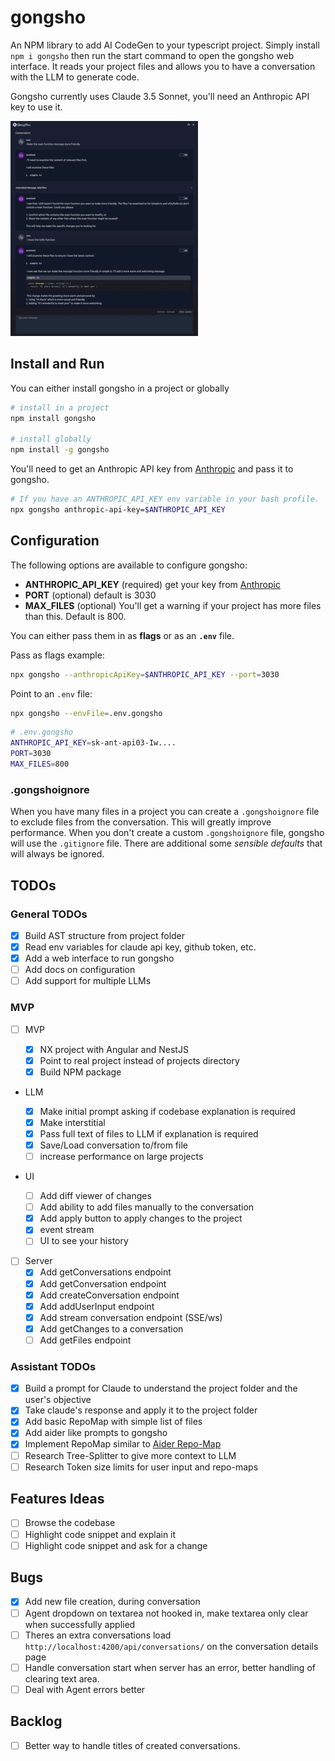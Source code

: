 # gongsho

An NPM library to add AI CodeGen to your typescript project. Simply install `npm i gongsho` then run the start command to open the gongsho web interface. It reads your project files and allows you to have a conversation with the LLM to generate code.

Gongsho currently uses Claude 3.5 Sonnet, you'll need an Anthropic API key to use it.

[![Gongsho Conversation Page](screenshots/conversation-page_thumb.png)](screenshots/conversation-page.png)

## Install and Run

You can either install gongsho in a project or globally

```bash
# install in a project
npm install gongsho

# install globally
npm install -g gongsho
```

You'll need to get an Anthropic API key from [Anthropic](https://console.anthropic.com/settings/keys) and pass it to gongsho.

```bash
# If you have an ANTHROPIC_API_KEY env variable in your bash profile.
npx gongsho anthropic-api-key=$ANTHROPIC_API_KEY
```

## Configuration

The following options are available to configure gongsho:

- **ANTHROPIC_API_KEY** (required) get your key from [Anthropic](https://console.anthropic.com/settings/keys)
- **PORT** (optional) default is 3030
- **MAX_FILES** (optional) You'll get a warning if your project has more files than this. Default is 800.

You can either pass them in as **flags** or as an **`.env`** file.

Pass as flags example:

```bash
npx gongsho --anthropicApiKey=$ANTHROPIC_API_KEY --port=3030
```

Point to an `.env` file:

```bash
npx gongsho --envFile=.env.gongsho
```

```bash
# .env.gongsho
ANTHROPIC_API_KEY=sk-ant-api03-Iw....
PORT=3030
MAX_FILES=800
```

### .gongshoignore

When you have many files in a project you can create a `.gongshoignore` file to exclude files from the conversation. This will greatly improve performance. When you don't create a custom `.gongshoignore` file, gongsho will use the `.gitignore` file. There are additional some _sensible defaults_ that will always be ignored.

## TODOs

### General TODOs

- [x] Build AST structure from project folder
- [x] Read env variables for claude api key, github token, etc.
- [x] Add a web interface to run gongsho
- [ ] Add docs on configuration
- [ ] Add support for multiple LLMs

### MVP

- [ ] MVP

  - [x] NX project with Angular and NestJS
  - [x] Point to real project instead of projects directory
  - [x] Build NPM package

- LLM

  - [x] Make initial prompt asking if codebase explanation is required
  - [x] Make interstitial
  - [x] Pass full text of files to LLM if explanation is required
  - [x] Save/Load conversation to/from file
  - [ ] increase performance on large projects

- UI

  - [ ] Add diff viewer of changes
  - [ ] Add ability to add files manually to the conversation
  - [x] Add apply button to apply changes to the project
  - [x] event stream
  - [ ] UI to see your history

- [ ] Server
  - [x] Add getConversations endpoint
  - [x] Add getConversation endpoint
  - [x] Add createConversation endpoint
  - [x] Add addUserInput endpoint
  - [x] Add stream conversation endpoint (SSE/ws)
  - [x] Add getChanges to a conversation
  - [ ] Add getFiles endpoint

### Assistant TODOs

- [x] Build a prompt for Claude to understand the project folder and the user's objective
- [x] Take claude's response and apply it to the project folder
- [x] Add basic RepoMap with simple list of files
- [x] Add aider like prompts to gongsho
- [x] Implement RepoMap similar to [Aider Repo-Map](https://github.com/jxnl/aider/blob/main/aider/repo_map.py)
- [ ] Research Tree-Splitter to give more context to LLM
- [ ] Research Token size limits for user input and repo-maps

## Features Ideas

- [ ] Browse the codebase
- [ ] Highlight code snippet and explain it
- [ ] Highlight code snippet and ask for a change

## Bugs

- [x] Add new file creation, during conversation
- [ ] Agent dropdown on textarea not hooked in, make textarea only clear when successfully applied
- [ ] Theres an extra conversations load `http://localhost:4200/api/conversations/` on the conversation details page
- [ ] Handle conversation start when server has an error, better handling of clearing text area.
- [ ] Deal with Agent errors better

## Backlog

- [ ] Better way to handle titles of created conversations.
